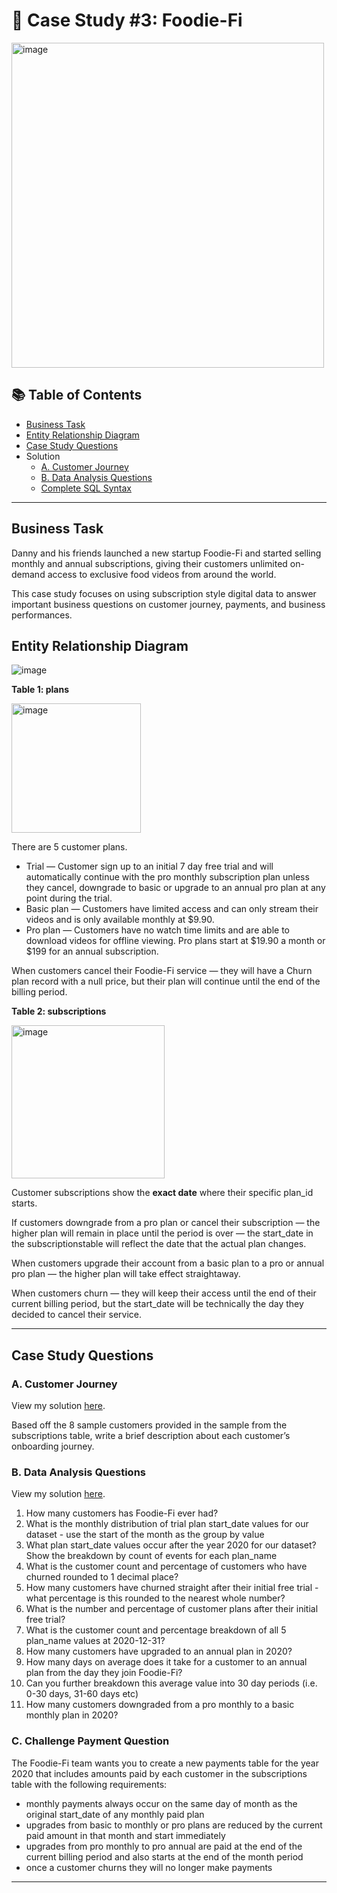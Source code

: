 # 🥑 Case Study #3: Foodie-Fi

<img src="https://user-images.githubusercontent.com/81607668/129742132-8e13c136-adf2-49c4-9866-dec6be0d30f0.png" width="500" height="520" alt="image">

## 📚 Table of Contents
- [Business Task](#business-task)
- [Entity Relationship Diagram](#entity-relationship-diagram)
- [Case Study Questions](#case-study-questions)
- Solution
  - [A. Customer Journey](https://github.com/mykel71/8-Week-SQL-Challenge/blob/main/Case%20Study%20%233%20-%20Foodie-Fi/A.%20Customer%20Journey.md)
  - [B. Data Analysis Questions](https://github.com/mykel71/8-Week-SQL-Challenge/blob/main/Case%20Study%20%233%20-%20Foodie-Fi/B.%20Data%20Analysis%20Questions.md)
  - [Complete SQL Syntax](https://github.com/mykel71/8-Week-SQL-Challenge/tree/main/Case%20Study%20%233%20-%20Foodie-Fi/SQL%20Syntax)

***

## Business Task
Danny and his friends launched a new startup Foodie-Fi and started selling monthly and annual subscriptions, giving their customers unlimited on-demand access to exclusive food videos from around the world.

This case study focuses on using subscription style digital data to answer important business questions on customer journey, payments, and business performances.

## Entity Relationship Diagram

![image](https://user-images.githubusercontent.com/81607668/129744449-37b3229b-80b2-4cce-b8e0-707d7f48dcec.png)

**Table 1: plans**

<img width="207" alt="image" src="https://user-images.githubusercontent.com/81607668/135704535-a82fdd2f-036a-443b-b1da-984178166f95.png">

There are 5 customer plans.

- Trial — Customer sign up to an initial 7 day free trial and will automatically continue with the pro monthly subscription plan unless they cancel, downgrade to basic or upgrade to an annual pro plan at any point during the trial.
- Basic plan — Customers have limited access and can only stream their videos and is only available monthly at $9.90.
- Pro plan — Customers have no watch time limits and are able to download videos for offline viewing. Pro plans start at $19.90 a month or $199 for an annual subscription.

When customers cancel their Foodie-Fi service — they will have a Churn plan record with a null price, but their plan will continue until the end of the billing period.

**Table 2: subscriptions**

<img width="245" alt="image" src="https://user-images.githubusercontent.com/81607668/135704564-30250dd9-6381-490a-82cf-d15e6290cf3a.png">

Customer subscriptions show the **exact date** where their specific plan_id starts.

If customers downgrade from a pro plan or cancel their subscription — the higher plan will remain in place until the period is over — the start_date in the subscriptionstable will reflect the date that the actual plan changes.

When customers upgrade their account from a basic plan to a pro or annual pro plan — the higher plan will take effect straightaway.

When customers churn — they will keep their access until the end of their current billing period, but the start_date will be technically the day they decided to cancel their service.

***

## Case Study Questions

### A. Customer Journey

View my solution [here](https://github.com/mykel71/8-Week-SQL-Challenge/blob/main/Case%20Study%20%233%20-%20Foodie-Fi/A.%20Customer%20Journey.md).
  
Based off the 8 sample customers provided in the sample from the subscriptions table, write a brief description about each customer’s onboarding journey.

### B. Data Analysis Questions

View my solution [here](https://github.com/mykel71/8-Week-SQL-Challenge/blob/main/Case%20Study%20%233%20-%20Foodie-Fi/B.%20Data%20Analysis%20Questions.md).
  
1. How many customers has Foodie-Fi ever had?
2. What is the monthly distribution of trial plan start_date values for our dataset - use the start of the month as the group by value
3. What plan start_date values occur after the year 2020 for our dataset? Show the breakdown by count of events for each plan_name
4. What is the customer count and percentage of customers who have churned rounded to 1 decimal place?
5. How many customers have churned straight after their initial free trial - what percentage is this rounded to the nearest whole number?
6. What is the number and percentage of customer plans after their initial free trial?
7. What is the customer count and percentage breakdown of all 5 plan_name values at 2020-12-31?
8. How many customers have upgraded to an annual plan in 2020?
9. How many days on average does it take for a customer to an annual plan from the day they join Foodie-Fi?
10. Can you further breakdown this average value into 30 day periods (i.e. 0-30 days, 31-60 days etc)
11. How many customers downgraded from a pro monthly to a basic monthly plan in 2020?

### C. Challenge Payment Question
  
The Foodie-Fi team wants you to create a new payments table for the year 2020 that includes amounts paid by each customer in the subscriptions table with the following requirements:

- monthly payments always occur on the same day of month as the original start_date of any monthly paid plan
- upgrades from basic to monthly or pro plans are reduced by the current paid amount in that month and start immediately
- upgrades from pro monthly to pro annual are paid at the end of the current billing period and also starts at the end of the month period
- once a customer churns they will no longer make payments

***

